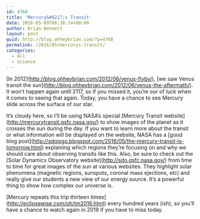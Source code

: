 ```yaml
---
id: 4768
title: 'Mercury&#8217;s Transit'
date: 2016-05-09T06:38:14+00:00
author: Brian Bennett
layout: post
guid: http://blog.ohheybrian.com/?p=4768
permalink: /2016/05/mercurys-transit/
categories:
  - All
  - Science
---
```

\[In 2012\](http://blog.ohheybrian.com/2012/06/venus-flyby/), \[we saw Venus transit the sun\](http://blog.ohheybrian.com/2012/06/venus-the-aftermath/). It won&#8217;t happen again until 2117, so if you missed it, you&#8217;re our of luck when it comes to seeing that again. Today, you have a chance to see Mercury slide across the surface of our star.

It&#8217;s cloudy here, so I&#8217;ll be using NASA&#8217;s special \[Mercury Transit website\](http://mercurytransit.gsfc.nasa.gov/) to show images of the planet as it crosses the sun during the day. If you want to learn more about the transit or what information will be displayed on the website, NASA has a \[good blog post\](http://sdoisgo.blogspot.com/2016/05/the-mercury-transit-is-tomorrow.html) explaining which regions they&#8217;re focusing on and why we should care about observing transits like this. Also, be sure to check out the \[Solar Dynamics Observatory website\](http://sdo.gsfc.nasa.gov/) from time to time for great images of the sun at various websites. They highlight solar phenomena (magnetic regions, sunspots, coronal mass ejections, etc) and really give our students a new view of our energy source. It&#8217;s a powerful thing to show how complex our universe is.

\[Mercury repeats this trip thirteen times\](http://eclipsewise.com/oh/tm2016.html) every hundred years (ish), so you&#8217;ll have a chance to watch again in 2019 if you have to miss today.